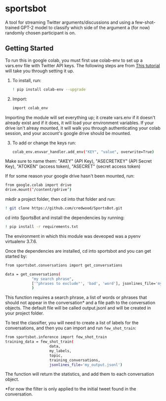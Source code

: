 # sportsbot

A tool for streaming Twitter arguments/discussions and using a few-shot-trained GPT-2 model to classify which side of the argument a (for now) randomly chosen participant is on.

## Getting Started

To run this in google colab, you must first use colab-env to set up a vars.env file with Twitter API keys. The following steps are from [This tutorial](https://colab.research.google.com/github/apolitical/colab-env/blob/master/colab_env_testbed.ipynb#scrollTo=2rz2V-k1BZY9) will take you through setting it up.

1. To install, run:
    ```sh
    ! pip install colab-env --upgrade
    ```
2. Import:
    ```sh
    import colab_env
     ```
Importing the module will set everything up; it create vars.env if it doesn't already exist and if it does, it will load your environment variables. If your drive isn't alreay mounted, it will walk you through authenticating your colab session, and your account's google drive should be mounted.

3. To add or change the keys run: 
    ```sh
    colab_env.envvar_handler.add_env("KEY", "value", overwrite=True)
    ```
Make sure to name them: "AKEY" (API Key), "ASECRETKEY" (API Secret Key), "ATOKEN" (access token), "ASECRET" (secret access token)
    
     
If for some reason your google drive hasn't been mounted, run:

```sh
from google.colab import drive
drive.mount(‘/content/gdrive’)
```

mkdir a project folder, then cd into that folder and run:

```sh
! git clone https://github.com/credwood/SportsBot.git
```

cd into SportsBot and install the dependencies by running:

```sh
! pip install -r requirements.txt
```
The environment in which this module was deveoped was a pyenv virtualenv 3.7.6.

Once the dependencies are installed, cd into sportsbot and you can get started by:

```sh
from sportsbot.conversations import get_conversations

data = get_conversations(
            "my search phrase", 
            ['"phrases to exclude"', 'bad', 'word'], jsonlines_file='my_output.jsonl'
            )
```

This function requires a search phrase, a list of words or phrases that should not appear in the conversation* and a file path to the conversation objects. The default file will be called output.jsonl and will be created in your project folder.

To test the classifier, you will need to create a list of labels for the conversations, and then you can import and run `few_shot_train`:

```sh
from sportsbot.inference import few_shot_train
training_data = few_shot_train(
                    data, 
                    my_labels, 
                    topic,
                    training_conversations,
                    jsonlines_file='my_output.jsonl')
```

The function will return the statistics, and add them to each conversation object.

*For now the filter is only applied to the initial tweet found in the conversation.
